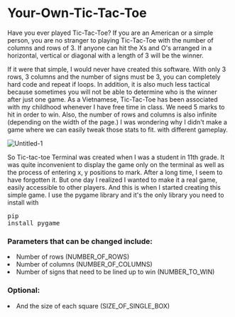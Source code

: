 # Your-Own-Tic-Tac-Toe

Have you ever played Tic-Tac-Toe? If you are an American or a simple person, you are no stranger to playing Tic-Tac-Toe with the number of columns and rows of 3. If anyone can hit the Xs and O's arranged in a horizontal, vertical or diagonal with a length of 3 will be the winner.

If it were that simple, I would never have created this software. With only 3 rows, 3 columns and the number of signs must be 3, you can completely hard code and repeat if loops. In addition, it is also much less tactical because sometimes you will not be able to determine who is the winner after just one game.
As a Vietnamese, Tic-Tac-Toe has been associated with my childhood whenever I have free time in class. We need 5 marks to hit in order to win. Also, the number of rows and columns is also infinite (depending on the width of the page.) I was wondering why I didn't make a game where we can easily tweak those stats to fit. with different gameplay.

![Untitled-1](https://user-images.githubusercontent.com/67343196/194939378-21a66c2d-302e-4a63-a95f-fe913cd53293.png)

So Tic-tac-toe Terminal was created when I was a student in 11th grade. It was quite inconvenient to display the game only on the terminal as well as the process of entering x, y positions to mark. After a long time, I seem to have forgotten it. But one day I realized I wanted to make it a real game, easily accessible to other players. And this is when I started creating this simple game.
I use the pygame library and it's the only library you need to install with <pre>pip install pygame</pre>

<h3>Parameters that can be changed include:</h3>

  <li>Number of rows (NUMBER_OF_ROWS)</li>
  <li>Number of columns (NUMBER_OF_COLUMNS)</li>
  <li>Number of signs that need to be lined up to win (NUMBER_TO_WIN)</li>

<h3>Optional:</h3>
  <li>And the size of each square (SIZE_OF_SINGLE_BOX)</li>

